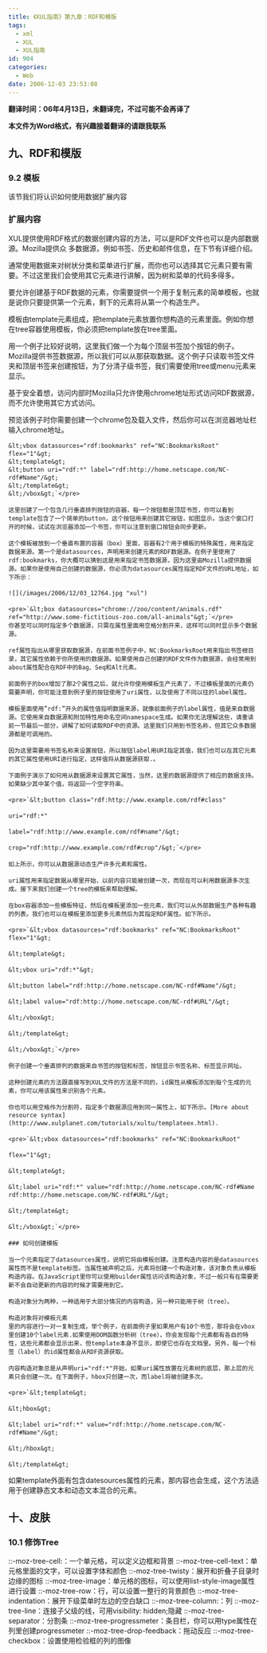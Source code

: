 ```yaml
---
title: 《XUL指南》第九章：RDF和模版
tags:
  - xml
  - XUL
  - XUL指南
id: 904
categories:
  - Web
date: 2006-12-03 23:53:08
---
```


**翻译时间：06年4月13日，未翻译完，不过可能不会再译了**

**本文件为Word格式，有兴趣接着翻译的请跟我联系**

## 九、RDF和模版

### 9.2 模板

该节我们将认识如何使用数据扩展内容

### 扩展内容

XUL提供使用RDF格式的数据创建内容的方法，可以是RDF文件也可以是内部数据源。Mozilla提供众 多数据源，例如书签、历史和邮件信息，在下节有详细介绍。

通常使用数据来对树状分类和菜单进行扩展，而你也可以选择其它元素只要有需要。不过这里我们会使用其它元素进行讲解，因为树和菜单的代码多得多。

要允许创建基于RDF数据的元素，你需要提供一个用于复制元素的简单模板，也就是说你只要提供第一个元素，剩下的元素将从第一个构造生产。

模板由template元素组成，把template元素放置你想构造的元素里面。例如你想在tree容器使用模板，你必须把template放在tree里面。

用一个例子比较好说明，这里我们做一个为每个顶层书签加个按钮的例子。Mozilla提供书签数据源，所以我们可以从那获取数据。这个例子只读取书签文件夹和顶层书签来创建按钮，为了分清子级书签，我们需要使用tree或menu元素来显示。

基于安全着想，访问内部时Mozilla只允许使用chrome地址形式访问RDF数据源，而不允许使用其它方式访问。

预览该例子时你需要创建一个chrome包及载入文件，然后你可以在浏览器地址栏输入chrome地址。

    &lt;vbox datasources="rdf:bookmarks" ref="NC:BookmarksRoot" flex="1"&gt;
    &lt;template&gt;
    &lt;button uri="rdf:*" label="rdf:http://home.netscape.com/NC-rdf#Name"/&gt;
    &lt;/template&gt;
    &lt;/vbox&gt;`</pre>

    这里创建了一个包含几行垂直排列按钮的容器，每一个按钮都是顶层书签，你可以看到template包含了一个简单的button，这个按钮用来创建其它按钮，如图显示。当这个窗口打开的时候，试试在浏览器添加一个书签，你可以注意到窗口按钮会同步更新。

    这个模板被放到一个垂直布置的容器（box）里面，容器有2个用于模板的特殊属性，用来指定数据来源。第一个是datasources，声明用来创建元素的RDF数据源。在例子里使用了rdf:bookmarks，你大概可以猜到这是用来指定书签数据源，因为这里由Mozilla提供数据源。如果你是使用自己创建的数据源，你必须为datasources属性指定RDF文件的URL地址，如下所示：

    ![](/images/2006/12/03_12764.jpg "xul")

    <pre>`&lt;box datasources="chrome://zoo/content/animals.rdf"
    ref="http://www.some-fictitious-zoo.com/all-animals"&gt;`</pre>
    你甚至可以同时指定多个数据源，只需在属性里面用空格分割开来，这样可以同时显示多个数据源。

    ref属性指出从哪里获取数据源，在前面书签例子中，NC:BookmarksRoot用来指出书签根目录，其它属性依赖于你所使用的数据源。如果使用自己创建的RDF文件作为数据源，会经常用到about属性配合在RDF中的Bag、Seq和Alt元素。

    前面例子的box增加了那2个属性之后，就允许你使用模板生产元素了，不过模板里面的元素仍需要声明，你可能注意到例子里的按钮使用了uri属性，以及使用了不同以往的label属性。

    模板里面使用”rdf:”开头的属性值指明数据来源，就像前面例子的label属性，值是来自数据源。它使用来自数据源和附加特性用命名空间namespace生成。如果你无法理解这些，请重读前一节最后一部分，讲解了如何读取RDF中的资源。这里我们只用到书签名称，但其它众多数据源都是可调用的。

    因为这里需要用书签名称来设置按钮，所以按钮label用URI指定其值，我们也可以在其它元素的其它属性使用URI进行指定，这样值将从数据源获取.。

    下面例子演示了如何用从数据源来设置其它属性，当然，这里的数据源提供了相应的数据支持。如果缺少其中某个值，将返回一个空字符串。

    <pre>`&lt;button class="rdf:http://www.example.com/rdf#class"

    uri="rdf:*"

    label="rdf:http://www.example.com/rdf#name"/&gt;

    crop="rdf:http://www.example.com/rdf#crop"/&gt;`</pre>

    如上所示，你可以从数据源动态生产许多元素和属性。

    uri属性用来指定数据从哪里开始，以前内容只能被创建一次，而现在可以利用数据源多次生成。接下来我们创建一个tree的模板来帮助理解。

    在box容器添加一些模板特征，然后在模板里添加一些元素，我们可以从外部数据生产各种有趣的列表。我们也可以在模板里添加更多元素然后为其指定RDF属性。如下所示。

    <pre>`&lt;vbox datasources="rdf:bookmarks" ref="NC:BookmarksRoot" flex="1"&gt;

    &lt;template&gt;

    &lt;vbox uri="rdf:*"&gt;

    &lt;button label="rdf:http://home.netscape.com/NC-rdf#Name"/&gt;

    &lt;label value="rdf:http://home.netscape.com/NC-rdf#URL"/&gt;

    &lt;/vbox&gt;

    &lt;/template&gt;

    &lt;/vbox&gt;`</pre>

    例子创建一个垂直排列的数据来自书签的按钮和标签，按钮显示书签名称、标签显示网址。

    这种创建元素的方法跟直接写到XUL文件的方法是不同的，id属性从模板添加到每个生成的元素，你可以用该属性来识别各个元素。

    你也可以用空格作为分割符，指定多个数据源应用到同一属性上，如下所示。[More about resource syntax](http://www.xulplanet.com/tutorials/xultu/templateex.html).

    <pre>`&lt;vbox datasources="rdf:bookmarks" ref="NC:BookmarksRoot"

    flex="1"&gt;

    &lt;template&gt;

    &lt;label uri="rdf:*" value="rdf:http://home.netscape.com/NC-rdf#Name rdf:http://home.netscape.com/NC-rdf#URL"/&gt;

    &lt;/template&gt;

    &lt;/vbox&gt;`</pre>

    ### 如何创建模板

    当一个元素指定了datasources属性，说明它将由模板创建。注意构造内容的是datasources属性而不是template标签。当属性被声明之后，元素将创建一个构造对象，该对象负责从模板构造内容。在JavaScript里你可以使用builder属性访问该构造对象，不过一般只有在需要更新不会自动更新的内容的时候才需要用到它。

    构造对象分为两种，一种适用于大部分情况的内容构造，另一种只能用于树（tree）。

    构造对象将对模板元素
    里的内容进行一对一复制生成，举个例子，在前面例子里如果用户有10个书签，那将会在vbox里创建10个label元素.如果使用DOM函数分析树（tree），你会发现每个元素都有各自的特性，这些元素都会显示出来，但template本身不显示，即使它也存在文档里。另外，每一个标签（label）的id属性都会从RDF资源获取。

    内容构造对象总是从声明uri="rdf:*"开始，如果uri属性放置在元素树的底层，那上层的元素只会创建一次。在下面例子，hbox只创建一次，而label将被创建多次。

    <pre>`&lt;template&gt;

    &lt;hbox&gt;

    &lt;label uri="rdf:*" value="rdf:http://home.netscape.com/NC-rdf#Name"/&gt;

    &lt;/hbox&gt;

    &lt;/template&gt;

如果template外面有包含datesources属性的元素，那内容也会生成，这个方法适用于创建静态文本和动态文本混合的元素。

## 十、皮肤

### 10.1 修饰Tree

::-moz-tree-cell:：一个单元格，可以定义边框和背景
::-moz-tree-cell-text：单元格里面的文字，可以设置字体和颜色
::-moz-tree-twisty：展开和折叠子目录时边缘的图标
::-moz-tree-image：单元格的图标，可以使用list-style-image属性进行设置
::-moz-tree-row：行，可以设置一整行的背景颜色
::-moz-tree-indentation：展开下级菜单时左边的空白缺口
::-moz-tree-column:：列
::-moz-tree-line：连接子父级的线，可用visibility: hidden;隐藏
::-moz-tree-separator：分割条
::-moz-tree-progressmeter：条目栏，你可以用type属性在列里创建progressmeter
::-moz-tree-drop-feedback：拖动反应
::-moz-tree-checkbox：设置使用检验框的列的图像